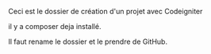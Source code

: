 Ceci est le dossier de création d'un projet avec Codeigniter

il y a composer deja installé.

Il faut rename le dossier et le prendre de GitHub.